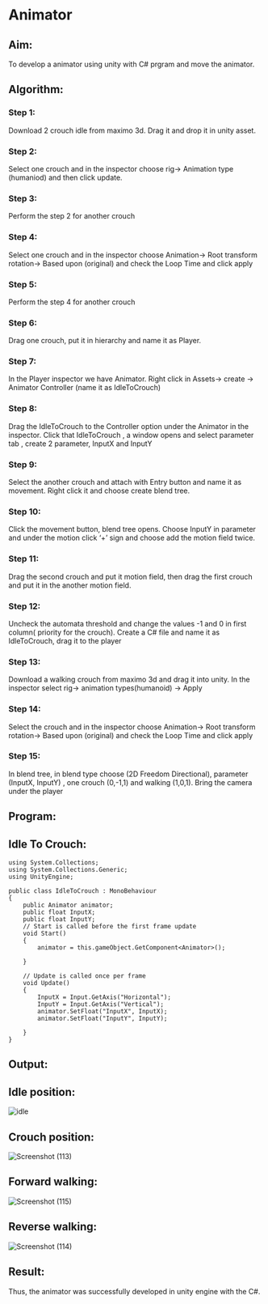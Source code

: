 # Animator

## Aim:
To develop a animator using unity with C# prgram and move the animator.

## Algorithm:
### Step 1: 
Download 2 crouch idle from maximo 3d. Drag it and drop it in unity asset.
### Step 2: 
Select one crouch and in the inspector choose rig-> Animation type (humaniod) and then click update.
### Step 3: 
Perform the step 2 for another crouch
### Step 4: 
Select one crouch and in the inspector choose Animation-> Root transform rotation-> Based upon (original)  and check the Loop Time and click apply
### Step 5: 
Perform the step 4 for another crouch
### Step 6: 
Drag one crouch, put it in hierarchy and name it as Player.
### Step 7: 
In the Player inspector we have Animator. Right click in Assets-> create -> Animator Controller (name it as IdleToCrouch)
### Step 8: 
Drag the IdleToCrouch to the Controller option under the Animator in the inspector. Click that IdleToCrouch , a window opens and select parameter tab , create 2 parameter, InputX and InputY
### Step 9: 
Select the another crouch and attach with Entry button and name it as movement. Right click it and choose create blend tree.
### Step 10: 
Click the movement button, blend tree opens. Choose InputY in parameter and under the motion click ‘+’ sign and choose add the motion field twice.
### Step 11: 
Drag the second crouch and put it motion field, then drag the first crouch and put it in the another motion field.
### Step 12: 
Uncheck the automata threshold and change the values -1 and 0 in first column( priority for the crouch). Create a C# file and name it as IdleToCrouch, drag it to the player
### Step 13: 
Download a walking crouch from maximo 3d and drag it into unity. In the inspector select rig-> animation types(humanoid) -> Apply
### Step 14: 
Select the crouch and in the inspector choose Animation-> Root transform rotation-> Based upon (original)  and check the Loop Time and click apply
### Step 15: 
In blend tree, in blend type choose (2D Freedom Directional), parameter (InputX, InputY) , one crouch (0,-1,1) and walking (1,0,1). Bring the camera under the player 

## Program:
## Idle To Crouch:
```
using System.Collections;
using System.Collections.Generic;
using UnityEngine;

public class IdleToCrouch : MonoBehaviour
{
    public Animator animator;
    public float InputX;
    public float InputY;
    // Start is called before the first frame update
    void Start()
    {
        animator = this.gameObject.GetComponent<Animator>();

    }

    // Update is called once per frame
    void Update()
    {
        InputX = Input.GetAxis("Horizontal");
        InputY = Input.GetAxis("Vertical");
        animator.SetFloat("InputX", InputX);
        animator.SetFloat("InputY", InputY);

    }
}
```

## Output:
## Idle position:
![idle](https://user-images.githubusercontent.com/93434149/202175624-e49a87e1-10ca-49a9-8e6d-20ca4eab574a.jpg)


## Crouch position:
![Screenshot (113)](https://user-images.githubusercontent.com/93434149/202175681-b0495939-2b3f-41b9-b95b-84e74de35ecf.png)


## Forward walking:
![Screenshot (115)](https://user-images.githubusercontent.com/93434149/202175749-2cf6cebb-137e-4e12-9318-7b153bfd6ea6.png)


## Reverse walking:
![Screenshot (114)](https://user-images.githubusercontent.com/93434149/202175767-e5f6d00b-c1b1-4d82-9dc6-cd81c561f592.png)


## Result:
Thus, the animator was successfully developed in unity engine with the C#.
